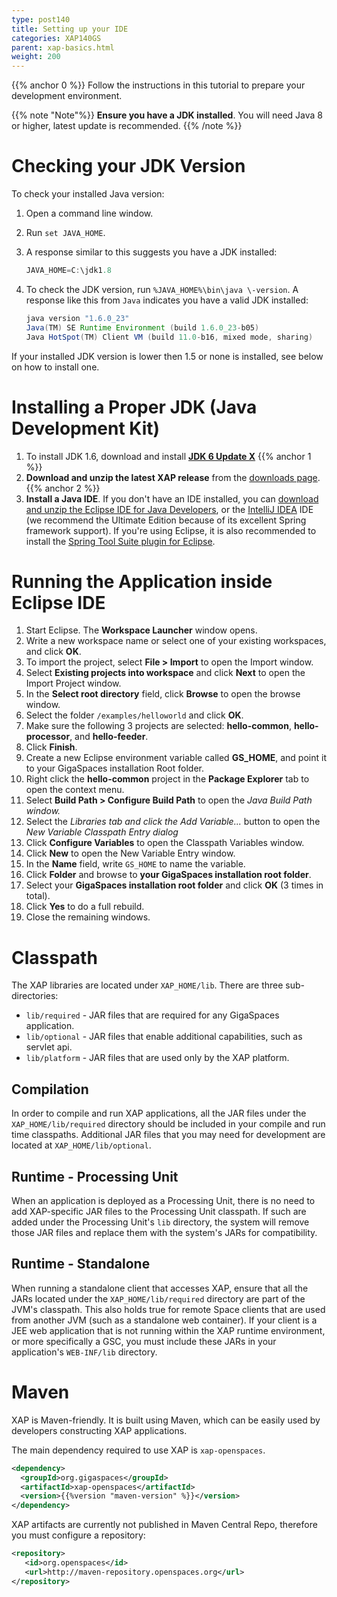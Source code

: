 ```yaml
---
type: post140
title: Setting up your IDE
categories: XAP140GS
parent: xap-basics.html
weight: 200
---
```


{{% anchor 0 %}}
Follow the instructions in this tutorial to prepare your development environment.

{{% note "Note"%}}
**Ensure you have a JDK installed**. You will need Java 8 or higher, latest update is recommended.
{{% /note %}}

# Checking your JDK Version

To check your installed Java version:

1. Open a command line window.
1. Run `set JAVA_HOME`.
1. A response similar to this suggests you have a JDK installed:

	```java
	JAVA_HOME=C:\jdk1.8
	```

1. To check the JDK version, run `%JAVA_HOME%\bin\java \-version`. A response like this from `Java` indicates you have a valid JDK installed:

	```java
	java version "1.6.0_23"
	Java(TM) SE Runtime Environment (build 1.6.0_23-b05)
	Java HotSpot(TM) Client VM (build 11.0-b16, mixed mode, sharing)
	```

If your installed JDK version is lower then 1.5 or none is installed, see below on how to install one.

# Installing a Proper JDK (Java Development Kit)

1. To install JDK 1.6, download and install [**JDK 6 Update X**](http://java.sun.com/javase/downloads/index.jsp)
{{% anchor 1 %}}
1. **Download and unzip the latest XAP release** from the [downloads page](http://www.gigaspaces.com/LatestProductVersion).
{{% anchor 2 %}}
1. **Install a Java IDE**. If you don't have an IDE installed, you can [download and unzip the Eclipse IDE for Java Developers](http://www.eclipse.org/downloads), or the [IntelliJ IDEA](http://www.jetbrains.com/idea/download/index.html) IDE (we recommend the Ultimate Edition because of its excellent Spring framework support). If you're using Eclipse, it is also recommended to install the [Spring Tool Suite plugin for Eclipse](http://www.springsource.com/developer/sts).

# Running the Application inside Eclipse IDE

1. Start Eclipse. The **Workspace Launcher** window opens.
1. Write a new workspace name or select one of your existing workspaces, and click **OK**.
1. To import the project, select **File > Import** to open the Import window.
1. Select **Existing projects into workspace** and click **Next** to open the Import Project window.
1. In the **Select root directory** field, click **Browse** to open the browse window.
1. Select the folder `/examples/helloworld` and click **OK**.
1. Make sure the following 3 projects are selected: **hello-common**, **hello-processor**, and **hello-feeder**.
1. Click **Finish**.
1. Create a new Eclipse environment variable called **GS_HOME**, and point it to your GigaSpaces installation Root folder.
1. Right click the **hello-common** project in the **Package Explorer** tab to open the context menu.
1. Select **Build Path > Configure Build Path** to open the _Java Build Path window._
1. Select the **Libraries tab* and click the *Add Variable...** button to open the _New Variable Classpath Entry dialog_
1. Click **Configure Variables** to open the Classpath Variables window.
1. Click **New** to open the New Variable Entry window.
1. In the **Name** field, write `GS_HOME` to name the variable.
1. Click **Folder** and browse to **your GigaSpaces installation root folder**.
1. Select your **GigaSpaces installation root folder** and click **OK** (3 times in total).
1. Click **Yes** to do a full rebuild.
1. Close the remaining windows.

# Classpath

The XAP libraries are located under `XAP_HOME/lib`. There are three sub-directories:

* `lib/required` - JAR files that are required for any GigaSpaces application.
* `lib/optional` - JAR files that enable additional capabilities, such as servlet api.
* `lib/platform` - JAR files that are used only by the XAP platform.

## Compilation

In order to compile and run XAP applications, all the JAR files under the `XAP_HOME/lib/required` directory should be included in your compile and run time classpaths. Additional JAR files that you may need for development are located at `XAP_HOME/lib/optional`.

## Runtime - Processing Unit

When an application is deployed as a Processing Unit, there is no need to add XAP-specific JAR files to the Processing Unit classpath. If such are added under the Processing Unit's `lib` directory, the system will remove those JAR files and  replace them with the system's JARs for compatibility.

## Runtime - Standalone

When running a standalone client that accesses XAP, ensure that all the JARs located under the `XAP_HOME/lib/required` directory are part of the JVM's classpath. This also holds true for remote Space clients that are used from another JVM (such as a standalone web container). If your client is a JEE web application that is not running within the XAP runtime environment, or more specifically a GSC, you must include these JARs in your application's `WEB-INF/lib` directory.

# Maven
 
XAP is Maven-friendly. It is built using Maven, which can be easily used by developers constructing XAP applications.  
    
The main dependency required to use XAP is `xap-openspaces`.
 
 ```xml
 <dependency>
   <groupId>org.gigaspaces</groupId>
   <artifactId>xap-openspaces</artifactId>
   <version>{{%version "maven-version" %}}</version>
 </dependency>
 ```
 
 XAP artifacts are currently not published in Maven Central Repo, therefore you must configure a repository:
 
 ```xml
 <repository>
    <id>org.openspaces</id>
    <url>http://maven-repository.openspaces.org</url>
 </repository>
 ```
